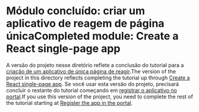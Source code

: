 # <a name="completed-module-create-a-react-single-page-app"></a><span data-ttu-id="4a2fe-101">Módulo concluído: criar um aplicativo de reagem de página única</span><span class="sxs-lookup"><span data-stu-id="4a2fe-101">Completed module: Create a React single-page app</span></span>

<span data-ttu-id="4a2fe-102">A versão do projeto nesse diretório reflete a conclusão do tutorial para a [criação de um aplicativo de única página de reagir](https://docs.microsoft.com/graph/training/react-tutorial?tutorial-step=1).</span><span class="sxs-lookup"><span data-stu-id="4a2fe-102">The version of the project in this directory reflects completing the tutorial up through [Create a React single-page app](https://docs.microsoft.com/graph/training/react-tutorial?tutorial-step=1).</span></span> <span data-ttu-id="4a2fe-103">Se você usar esta versão do projeto, precisará concluir o restante do tutorial começando em [registrar o aplicativo no portal](https://docs.microsoft.com/graph/training/react-tutorial?tutorial-step=2).</span><span class="sxs-lookup"><span data-stu-id="4a2fe-103">If you use this version of the project, you need to complete the rest of the tutorial starting at [Register the app in the portal](https://docs.microsoft.com/graph/training/react-tutorial?tutorial-step=2).</span></span>